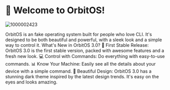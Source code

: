 # 🌌 Welcome to OrbitOS!

![1000002423](https://github.com/user-attachments/assets/54f25cc0-8015-447e-bed4-6d42b24b5698)

OrbitOS is an fake operating system built for people who love CLI. It's designed to be both beautiful and powerful, with a sleek look and a simple way to control it.
What's New in OrbitOS 3.0?
🚀 First Stable Release: OrbitOS 3.0 is the first stable version, packed with awesome features and a fresh new look.
💻 Control with Commands: Do everything with easy-to-use commands.
📊 Know Your Machine: Easily see all the details about your device with a simple command.
🎨 Beautiful Design: OrbitOS 3.0 has a stunning dark theme inspired by the latest design trends. It's easy on the eyes and looks amazing.
